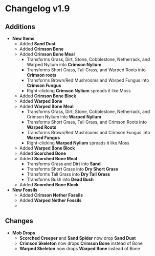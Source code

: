 # Changelog v1.9

## Additions
- **New Items**
  - Added **Sand Dust**
  - Added **Crimson Bone**
  - Added **Crimson Bone Meal**
    - Transforms Grass, Dirt, Stone, Cobblestone, Netherrack, and Warped Nylium into **Crimson Nylium**
    - Transforms Short Grass, Tall Grass, and Warped Roots into **Crimson roots**
    - Transforms Brown/Red Mushrooms and Warped Fungus into **Crimson Fungus**
    - Right-clicking **Crimson Nylium** spreads it like Moss
  - Added **Crimson Bone Block**
  - Added **Warped Bone**
  - Added **Warped Bone Meal**
    - Transforms Grass, Dirt, Stone, Cobblestone, Netherrack, and Crimson Nylium into **Warped Nylium**
    - Transforms Short Grass, Tall Grass, and Crimson Roots into **Warped Roots**
    - Transforms Brown/Red Mushrooms and Crimson Fungus into **Warped Fungus**
    - Right-clicking **Warped Nylium** spreads it like Moss
  - Added **Warped Bone Block**
  - Added **Scorched Bone**
  - Added **Scorched Bone Meal**
    - Transforms Grass and Dirt into **Sand**
    - Transforms Short Grass into **Dry Short Grass**
    - Transforms Tall Grass into **Dry Tall Grass**
    - Transforms Bush into **Dead Bush**
  - Added **Scorched Bone Block**
- **New Fossils**
  - Added **Crimson Nether Fossils**
  - Added **Warped Nether Fossils**
  - 
## Changes

- **Mob Drops**
  - **Scorched Creeper** and **Sand Spider** now drop **Sand Dust**
  - **Crimson Skeleton** now drops **Crimson Bone** instead of Bone
  - **Warped Skeleton** now drops **Warped Bone** instead of Bone